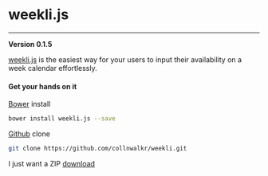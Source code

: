 # weekli.js
---
**Version 0.1.5**

[weekli.js](collnwalkr.github.io/weekli/) is the easiest way for your users to input their availability on a week calendar effortlessly.

#### Get your hands on it
[Bower](http://bower.io) install
```bash
bower install weekli.js --save
```
[Github](https://github.com/) clone
```bash
git clone https://github.com/collnwalkr/weekli.git
```

I just want a ZIP [download](https://github.com/collnwalkr/weekli/releases/download/0.1.5/weekli_js.zip)